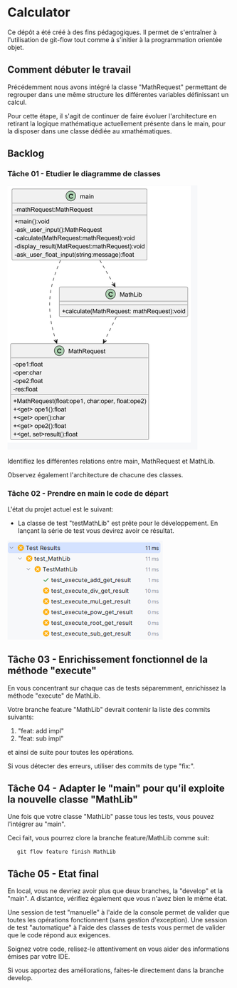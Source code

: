 # Calculator

Ce dépôt a été créé à des fins pédagogiques. Il permet de s'entraîner à l'utilisation de git-flow tout comme à s'initier à la programmation orientée objet.

## Comment débuter le travail

Précédemment nous avons intégré la classe "MathRequest" permettant de regrouper dans une même structure les différentes variables définissant un calcul.

Pour cette étape, il s'agit de continuer de faire évoluer l'architecture en retirant la logique mathématique actuellement présente dans le main, pour la disposer dans une classe dédiée au xmathématiques.

## Backlog
### Tâche 01 - Etudier le diagramme de classes

![classDiagramWithMathRequest](docs/class_diagram.png)

Identifiez les différentes relations entre main, MathRequest et MathLib.

Observez également l'architecture de chacune des classes.

### Tâche 02 - Prendre en main le code de départ

L'état du projet actuel est le suivant:
* La classe de test "testMathLib" est prête pour le développement. En lançant la série de test vous devirez avoir ce résultat.

![testStateMathLib.png](docs/TestStateMathLib.png)

## Tâche 03 - Enrichissement fonctionnel de la méthode "execute"

En vous concentrant sur chaque cas de tests séparemment, enrichissez la méthode "execute" de MathLib.

Votre branche feature "MathLib" devrait contenir la liste des commits suivants:

1. "feat: add impl"
2. "feat: sub impl"

et ainsi de suite pour toutes les opérations.

Si vous détecter des erreurs, utiliser des commits de type "fix:".

## Tâche 04 - Adapter le "main" pour qu'il exploite la nouvelle classe "MathLib"

Une fois que votre classe "MathLib" passe tous les tests, vous pouvez l'intégrer au "main".

Ceci fait, vous pourrez clore la branche feature/MathLib comme suit:

```
   git flow feature finish MathLib
```

## Tâche 05 - Etat final

En local, vous ne devriez avoir plus que deux branches, la "develop" et la "main".
A distantce, vérifiez également que vous n'avez bien le même état.

Une session de test "manuelle" à l'aide de la console permet de valider que toutes les opérations fonctionnent (sans gestion d'exception).
Une session de test "automatique" à l'aide des classes de tests vous permet de valider que le code répond aux exigences.

Soignez votre code, relisez-le attentivement en vous aider des informations émises par votre IDE.

Si vous apportez des améliorations, faites-le directement dans la branche develop.
